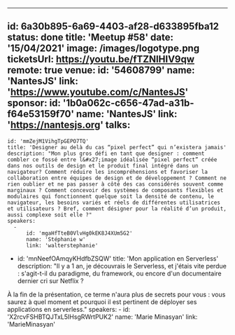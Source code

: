 ---
id: 6a30b895-6a69-4403-af28-d633895fba12
status: done
title: 'Meetup #58'
date: '15/04/2021'
image: /images/logotype.png
ticketsUrl: https://youtu.be/fTZNIHIV9qw
remote: true
venue:
  id: '54608799'
  name: 'NantesJS'
  link: 'https://www.youtube.com/c/NantesJS'
sponsor:
    id: '1b0a062c-c656-47ad-a31b-f64e53159f70'
    name: 'NantesJS'
    link: 'https://nantesjs.org'
talks:
  -
    id: 'mmZejM1VihgTpGEPO7TQ'
    title: 'Designer au delà du cas “pixel perfect” qui n’existera jamais'
    description: "Mon plus gros défi en tant que designer : comment combler ce fossé entre l&#x27;image idéalisée “pixel perfect” créée dans nos outils de design et le produit final intégré dans un navigateur? Comment réduire les incompréhensions et favoriser la collaboration entre équipes de design et de développement ? Comment ne rien oublier et ne pas passer à côté des cas considérés souvent comme marginaux ? Comment concevoir des systèmes de composants flexibles et modulaires qui fonctionnent quelque soit la densité de contenu, le navigateur, les besoins variés et réels de différentes utilisatrices et utilisateurs ? Bref, comment désigner pour la réalité d’un produit, aussi complexe soit elle ?"
    speakers:
      -
          id: 'mgaHfTteB0VlvHg0kEK8J4XUm5G2'
          name: 'Stéphanie w'
          link: 'walterstephanie'
  -
    id: 'mnNeefOAmqyKHdfbZSQW'
    title: 'Mon application en Serverless'
    description: "Il y a 1 an, je découvrais le Serverless, et j&#x27;étais vite perdue : s&#x27;agit-t-il du paradigme, du framework, ou encore d&#x27;un documentaire dernier cri sur Netflix ?

À la fin de la présentation, ce terme n&#x27;aura plus de secrets pour vous : vous saurez à quel moment et pourquoi il est pertinent de déployer ses applications en serverless."
    speakers:
      -
          id: 'X2rcvFSHBTQJTxL5IHsgRWrtPUK2'
          name: 'Marie Minasyan'
          link: 'MarieMinasyan'

